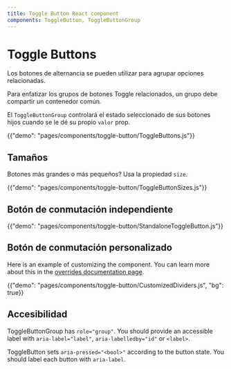 ```yaml
---
title: Toggle Button React component
components: ToggleButton, ToggleButtonGroup
---
```


# Toggle Buttons

<p class="description">Los botones de alternancia se pueden utilizar para agrupar opciones relacionadas.</p>

Para enfatizar los grupos de botones Toggle relacionados, un grupo debe compartir un contenedor común.

El `ToggleButtonGroup` controlará el estado seleccionado de sus botones hijos cuando se le dé su propio `valor` prop.

{{"demo": "pages/components/toggle-button/ToggleButtons.js"}}

## Tamaños

Botones más grandes o más pequeños? Usa la propiedad `size`.

{{"demo": "pages/components/toggle-button/ToggleButtonSizes.js"}}

## Botón de conmutación independiente

{{"demo": "pages/components/toggle-button/StandaloneToggleButton.js"}}

## Botón de conmutación personalizado

Here is an example of customizing the component. You can learn more about this in the [overrides documentation page](/customization/components/).

{{"demo": "pages/components/toggle-button/CustomizedDividers.js", "bg": true}}

## Accesibilidad

ToggleButtonGroup has `role="group"`. You should provide an accessible label with `aria-label="label"`, `aria-labelledby="id"` or `<label>`.

ToggleButton sets `aria-pressed="<bool>"` according to the button state. You should label each button with `aria-label`.